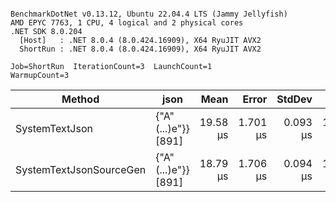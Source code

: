 ```

BenchmarkDotNet v0.13.12, Ubuntu 22.04.4 LTS (Jammy Jellyfish)
AMD EPYC 7763, 1 CPU, 4 logical and 2 physical cores
.NET SDK 8.0.204
  [Host]   : .NET 8.0.4 (8.0.424.16909), X64 RyuJIT AVX2
  ShortRun : .NET 8.0.4 (8.0.424.16909), X64 RyuJIT AVX2

Job=ShortRun  IterationCount=3  LaunchCount=1  
WarmupCount=3  

```
| Method                  | json                | Mean     | Error    | StdDev   | Min      | Max      | Gen0   | Allocated |
|------------------------ |-------------------- |---------:|---------:|---------:|---------:|---------:|-------:|----------:|
| SystemTextJson          | {&quot;A&quot;(...)e&quot;}} [891] | 19.58 μs | 1.701 μs | 0.093 μs | 19.50 μs | 19.68 μs | 0.0305 |   3.19 KB |
| SystemTextJsonSourceGen | {&quot;A&quot;(...)e&quot;}} [891] | 18.79 μs | 1.706 μs | 0.094 μs | 18.71 μs | 18.90 μs | 0.0305 |   3.19 KB |
